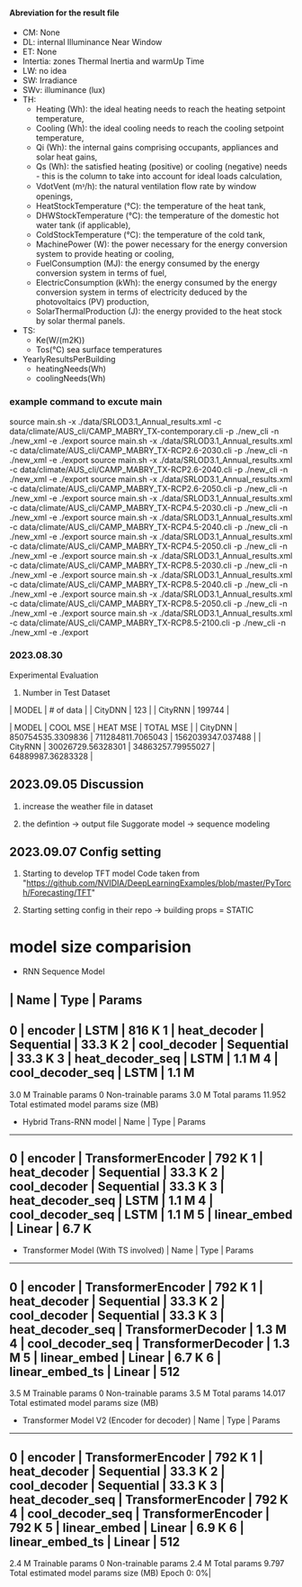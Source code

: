 #### Abreviation for the result file
- CM: None
- DL: internal Illuminance Near Window
- ET: None
- Intertia: zones Thermal Inertia and warmUp Time
- LW: no idea
- SW: Irradiance
- SWv: illuminance (lux)
- TH: 
    - Heating (Wh): the ideal heating needs to reach the heating setpoint temperature,
    - Cooling (Wh): the ideal cooling needs to reach the cooling setpoint temperature,
    - Qi (Wh): the internal gains comprising occupants, appliances and solar heat gains,
    - Qs (Wh): the satisfied heating (positive) or cooling (negative) needs - this is the column to take into account for ideal loads calculation,
    - VdotVent (mᶟ/h): the natural ventilation flow rate by window openings,
    - HeatStockTemperature (°C): the temperature of the heat tank,
    - DHWStockTemperature (°C): the temperature of the domestic hot water tank (if applicable),
    - ColdStockTemperature (°C): the temperature of the cold tank,
    - MachinePower (W): the power necessary for the energy conversion system to provide heating or cooling,
    - FuelConsumption (MJ): the energy consumed by the energy conversion system in terms of fuel,
    - ElectricConsumption (kWh): the energy consumed by the energy conversion system in terms of electricity deduced by the photovoltaics (PV) production,
    - SolarThermalProduction (J): the energy provided to the heat stock by solar thermal panels.
- TS:
    - Ke(W/(m2K)) 
    - Tos(°C) sea surface temperatures
- YearlyResultsPerBuilding
    - heatingNeeds(Wh)	
    - coolingNeeds(Wh)


### example command to excute main

source main.sh -x ./data/SRLOD3.1_Annual_results.xml -c data/climate/AUS_cli/CAMP_MABRY_TX-contemporary.cli -p ./new_cli -n ./new_xml -e ./export
source main.sh -x ./data/SRLOD3.1_Annual_results.xml -c data/climate/AUS_cli/CAMP_MABRY_TX-RCP2.6-2030.cli -p ./new_cli -n ./new_xml -e ./export
source main.sh -x ./data/SRLOD3.1_Annual_results.xml -c data/climate/AUS_cli/CAMP_MABRY_TX-RCP2.6-2040.cli -p ./new_cli -n ./new_xml -e ./export
source main.sh -x ./data/SRLOD3.1_Annual_results.xml -c data/climate/AUS_cli/CAMP_MABRY_TX-RCP2.6-2050.cli -p ./new_cli -n ./new_xml -e ./export
source main.sh -x ./data/SRLOD3.1_Annual_results.xml -c data/climate/AUS_cli/CAMP_MABRY_TX-RCP4.5-2030.cli -p ./new_cli -n ./new_xml -e ./export
source main.sh -x ./data/SRLOD3.1_Annual_results.xml -c data/climate/AUS_cli/CAMP_MABRY_TX-RCP4.5-2040.cli -p ./new_cli -n ./new_xml -e ./export
source main.sh -x ./data/SRLOD3.1_Annual_results.xml -c data/climate/AUS_cli/CAMP_MABRY_TX-RCP4.5-2050.cli -p ./new_cli -n ./new_xml -e ./export
source main.sh -x ./data/SRLOD3.1_Annual_results.xml -c data/climate/AUS_cli/CAMP_MABRY_TX-RCP8.5-2030.cli -p ./new_cli -n ./new_xml -e ./export
source main.sh -x ./data/SRLOD3.1_Annual_results.xml -c data/climate/AUS_cli/CAMP_MABRY_TX-RCP8.5-2040.cli -p ./new_cli -n ./new_xml -e ./export
source main.sh -x ./data/SRLOD3.1_Annual_results.xml -c data/climate/AUS_cli/CAMP_MABRY_TX-RCP8.5-2050.cli -p ./new_cli -n ./new_xml -e ./export
source main.sh -x ./data/SRLOD3.1_Annual_results.xml -c data/climate/AUS_cli/CAMP_MABRY_TX-RCP8.5-2100.cli -p ./new_cli -n ./new_xml -e ./export


### 2023.08.30
Experimental Evaluation
1. Number in Test Dataset

| MODEL | # of data |
| CityDNN | 123 |
| CityRNN | 199744 |

| MODEL | COOL MSE | HEAT MSE | TOTAL MSE |
| CityDNN | 850754535.3309836 | 711284811.7065043 | 1562039347.037488 |
| CityRNN | 30026729.56328301 | 34863257.79955027 | 64889987.36283328 |


## 2023.09.05 Discussion
1. increase the weather file in dataset

2. the defintion -> output file
Suggorate model -> sequence modeling


## 2023.09.07 Config setting
1. Starting to develop TFT model
    Code taken from "https://github.com/NVIDIA/DeepLearningExamples/blob/master/PyTorch/Forecasting/TFT"

2. Starting setting config in their repo
    -> building props = STATIC


# model size comparision
 - RNN Sequence Model

  | Name             | Type       | Params
------------------------------------------------
0 | encoder          | LSTM       | 816 K 
1 | heat_decoder     | Sequential | 33.3 K
2 | cool_decoder     | Sequential | 33.3 K
3 | heat_decoder_seq | LSTM       | 1.1 M 
4 | cool_decoder_seq | LSTM       | 1.1 M 
------------------------------------------------
3.0 M     Trainable params
0         Non-trainable params
3.0 M     Total params
11.952    Total estimated model params size (MB)


 - Hybrid Trans-RNN model
  | Name             | Type               | Params
--------------------------------------------------------
0 | encoder          | TransformerEncoder | 792 K 
1 | heat_decoder     | Sequential         | 33.3 K
2 | cool_decoder     | Sequential         | 33.3 K
3 | heat_decoder_seq | LSTM               | 1.1 M 
4 | cool_decoder_seq | LSTM               | 1.1 M 
5 | linear_embed     | Linear             | 6.7 K 
--------------------------------------------------------

 - Transformer Model (With TS involved)
  | Name             | Type               | Params
--------------------------------------------------------
0 | encoder          | TransformerEncoder | 792 K 
1 | heat_decoder     | Sequential         | 33.3 K
2 | cool_decoder     | Sequential         | 33.3 K
3 | heat_decoder_seq | TransformerDecoder | 1.3 M 
4 | cool_decoder_seq | TransformerDecoder | 1.3 M 
5 | linear_embed     | Linear             | 6.7 K 
6 | linear_embed_ts  | Linear             | 512   
--------------------------------------------------------
3.5 M     Trainable params
0         Non-trainable params
3.5 M     Total params
14.017    Total estimated model params size (MB)

- Transformer Model V2 (Encoder for decoder)
  | Name             | Type               | Params
--------------------------------------------------------
0 | encoder          | TransformerEncoder | 792 K 
1 | heat_decoder     | Sequential         | 33.3 K
2 | cool_decoder     | Sequential         | 33.3 K
3 | heat_decoder_seq | TransformerEncoder | 792 K 
4 | cool_decoder_seq | TransformerEncoder | 792 K 
5 | linear_embed     | Linear             | 6.9 K 
6 | linear_embed_ts  | Linear             | 512   
--------------------------------------------------------
2.4 M     Trainable params
0         Non-trainable params
2.4 M     Total params
9.797     Total estimated model params size (MB)
Epoch 0:   0%|                                    

